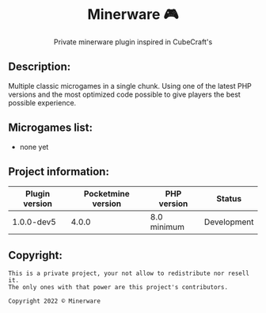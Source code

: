 <div align="center">
  <h1>Minerware 🎮</h1>
  <p>Private minerware plugin inspired in CubeCraft's</p>
</div>

## Description:
Multiple classic microgames in a single chunk. Using one of the latest PHP versions and the most optimized code possible to give players the best possible experience.

## Microgames list:
- none yet

## Project information:
| Plugin version | Pocketmine version | PHP version | Status |
|---|---|---|---|
| 1.0.0-dev5 | 4.0.0 | 8.0 minimum | Development |

## Copyright:
```
This is a private project, your not allow to redistribute nor resell it.
The only ones with that power are this project's contributors.

Copyright 2022 © Minerware
```
